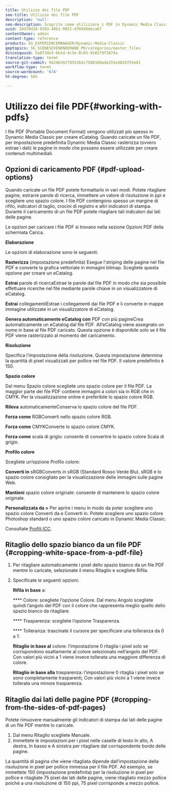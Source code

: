 ```yaml
---
title: Utilizzo dei file PDF
seo-title: Utilizzo dei file PDF
description: 'null'
seo-description: Scoprite come utilizzare i PDF in Dynamic Media Classic.
uuid: 26d70d28-9393-49b1-9051-d70456deca67
contentOwner: admin
content-type: reference
products: SG_EXPERIENCEMANAGER/Dynamic-Media-Classic
geptopics: SG_SCENESEVENONDEMAND_PK/categories/master_files
discoiquuid: 5a073de3-6b1d-4c3e-8c03-9182f9f3874a
translation-type: tm+mt
source-git-commit: 9424b392f85536dc75083d0ade255e4824755ed1
workflow-type: tm+mt
source-wordcount: '674'
ht-degree: 56%

---
```



# Utilizzo dei file PDF{#working-with-pdfs}

I file PDF (Portable Document Format) vengono utilizzati più spesso in Dynamic Media Classic per creare eCatalog. Quando caricate un file PDF, per impostazione predefinita Dynamic Media Classic rasterizza (ovvero estrae i dati) le pagine in modo che possano essere utilizzate per creare contenuti multimediali.

## Opzioni di caricamento PDF {#pdf-upload-options}

Quando caricate un file PDF potete formattarlo in vari modi. Potete ritagliare pagine, estrarre parole di ricerca, immettere un valore di risoluzione in ppi e scegliere uno spazio colore. I file PDF contengono spesso un margine di rifilo, indicatori di taglio, crocini di registro e altri indicatori di stampa. Durante il caricamento di un file PDF potete ritagliare tali indicatori dai lati delle pagine.

Le opzioni per caricare i file PDF si trovano nella sezione Opzioni PDF della schermata Carica.

**Elaborazione**

Le opzioni di elaborazione sono le seguenti:

**Rasterizza**  (impostazione predefinita) Esegue l&#39;striping delle pagine nel file PDF e converte la grafica vettoriale in immagini bitmap. Scegliete questa opzione per creare un eCatalog. 

**Estrai** parole di ricercaEstrae le parole dal file PDF in modo che sia possibile effettuare ricerche nel file mediante parole chiave in un visualizzatore di eCatalog.

**Estrai** collegamentiEstrae i collegamenti dai file PDF e li converte in mappe immagine utilizzate in un visualizzatore di eCatalog.

**Genera automaticamente eCatalog con** PDF con più pagineCrea automaticamente un eCatalog dal file PDF. All’eCatalog viene assegnato un nome in base al file PDF caricato. Questa opzione è disponibile solo se il file PDF viene rasterizzato al momento del caricamento.

**Risoluzione**

Specifica l’impostazione della risoluzione. Questa impostazione determina la quantità di pixel visualizzati per pollice nel file PDF. Il valore predefinito è 150.

**Spazio colore**

Dal menu Spazio colore scegliete uno spazio colore per il file PDF. La maggior parte dei file PDF contiene immagini a colori sia in RGB che in CMYK. Per la visualizzazione online è preferibile lo spazio colore RGB.

**Rileva** automaticamenteConserva lo spazio colore del file PDF.

**Forza come** RGBConverti nello spazio colore RGB.

**Forza come** CMYKConverte lo spazio colore CMYK.

**Forza come** scala di grigio: consente di convertire lo spazio colore Scala di grigio.

**Profilo colore**

Scegliete un’opzione Profilo colore:

**Converti in** sRGBConverts in sRGB (Standard Rosso Verde Blu). sRGB è lo spazio colore consigliato per la visualizzazione delle immagini sulle pagine Web.

**Mantieni** spazio colore originale: consente di mantenere lo spazio colore originale.

**Personalizzata da >** Per aprire i menu in modo da poter scegliere uno spazio colore Converti da e Converti in. Potete scegliere uno spazio colore Photoshop standard o uno spazio colore caricato in Dynamic Media Classic.

Consultate [Profili ICC](icc-profiles.md#icc_profiles).

## Ritaglio dello spazio bianco da un file PDF  {#cropping-white-space-from-a-pdf-file}

1. Per ritagliare automaticamente i pixel dello spazio bianco da un file PDF mentre lo caricate, selezionate il menu Ritaglio e scegliete Rifila.
1. Specificate le seguenti opzioni:

   **Rifila in base** a:

   **** Colore: scegliete l’opzione Colore. Dal menu Angolo scegliete quindi l’angolo del PDF con il colore che rappresenta meglio quello dello spazio bianco da ritagliare.

   **** Trasparenza: scegliete l’opzione Trasparenza.

   **** Tolleranza: trascinate il cursore per specificare una tolleranza da 0 a 1:

   **Ritaglio in base al** colore: l’impostazione 0 ritaglia i pixel solo se corrispondono esattamente al colore selezionato nell’angolo del PDF. Con valori più vicini a 1 viene invece tollerata una maggiore differenza di colore. 

   **Ritaglio in base alla** trasparenza: l’impostazione 0 ritaglia i pixel solo se sono completamente trasparenti; Con valori più vicini a 1 viene invece tollerata una minore trasparenza.

## Ritaglio dai lati delle pagine PDF {#cropping-from-the-sides-of-pdf-pages}

Potete rimuovere manualmente gli indicatori di stampa dai lati delle pagine di un file PDF mentre lo caricate.

1. Dal menu Ritaglio scegliete Manuale.
1. Immettete le impostazioni per i pixel nelle caselle di testo In alto, A destra, In basso e A sinistra per ritagliare dal corrispondente bordo delle pagine.

La quantità di pagina che viene ritagliata dipende dall’impostazione della risoluzione in pixel per pollice immessa per il file PDF. Ad esempio, se immettete 150 (impostazione predefinita) per la risoluzione in pixel per pollice e ritagliate 75 pixel dai lati delle pagine, viene ritagliato mezzo pollice poiché a una risoluzione di 150 ppi, 75 pixel corrisponde a mezzo pollice.

